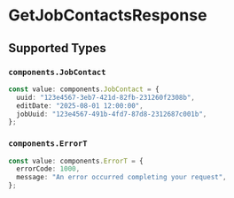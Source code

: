 # GetJobContactsResponse


## Supported Types

### `components.JobContact`

```typescript
const value: components.JobContact = {
  uuid: "123e4567-3eb7-421d-82fb-231260f2308b",
  editDate: "2025-08-01 12:00:00",
  jobUuid: "123e4567-491b-4fd7-87d8-2312687c001b",
};
```

### `components.ErrorT`

```typescript
const value: components.ErrorT = {
  errorCode: 1000,
  message: "An error occurred completing your request",
};
```

